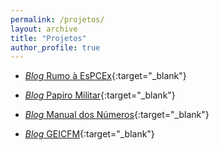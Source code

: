 ```yaml
---
permalink: /projetos/
layout: archive
title: "Projetos"
author_profile: true
---
```


* [*Blog* Rumo à EsPCEx](https://espcex2014.blogspot.com/){:target="_blank"}

* [*Blog* Papiro Militar](https://papiromilitar.blogspot.com/){:target="_blank"}

* [*Blog* Manual dos Números](https://manualdosnumeros.blogspot.com/){:target="_blank"}

* [*Blog* GEICFM](https://geicfmifce.blogspot.com/){:target="_blank"}

